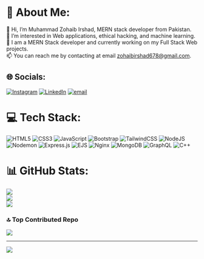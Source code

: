 # 💫 About Me:
👋 Hi, I’m Muhammad Zohaib Irshad, MERN stack developer from Pakistan.<br>👀 I’m interested in Web applications, ethical hacking, and machine learning.<br>🌱 I am a MERN Stack developer and currently working on my Full Stack Web projects.<br>📫 You can reach me by contacting at email zohaibirshad678@gmail.com.


## 🌐 Socials:
[![Instagram](https://img.shields.io/badge/Instagram-%23E4405F.svg?logo=Instagram&logoColor=white)](https://instagram.com/https://www.instagram.com/developer_zohaib/) [![LinkedIn](https://img.shields.io/badge/LinkedIn-%230077B5.svg?logo=linkedin&logoColor=white)](https://linkedin.com/in/www.linkedin.com/in/developerzohaib) [![email](https://img.shields.io/badge/Email-D14836?logo=gmail&logoColor=white)](mailto:zohaibirshad678@gmail.com) 

# 💻 Tech Stack:
![HTML5](https://img.shields.io/badge/html5-%23E34F26.svg?style=for-the-badge&logo=html5&logoColor=white) ![CSS3](https://img.shields.io/badge/css3-%231572B6.svg?style=for-the-badge&logo=css3&logoColor=white) ![JavaScript](https://img.shields.io/badge/javascript-%23323330.svg?style=for-the-badge&logo=javascript&logoColor=%23F7DF1E) ![Bootstrap](https://img.shields.io/badge/bootstrap-%238511FA.svg?style=for-the-badge&logo=bootstrap&logoColor=white) ![TailwindCSS](https://img.shields.io/badge/tailwindcss-%2338B2AC.svg?style=for-the-badge&logo=tailwind-css&logoColor=white) ![NodeJS](https://img.shields.io/badge/node.js-6DA55F?style=for-the-badge&logo=node.js&logoColor=white) ![Nodemon](https://img.shields.io/badge/NODEMON-%23323330.svg?style=for-the-badge&logo=nodemon&logoColor=%BBDEAD) ![Express.js](https://img.shields.io/badge/express.js-%23404d59.svg?style=for-the-badge&logo=express&logoColor=%2361DAFB) ![EJS](https://img.shields.io/badge/ejs-%23B4CA65.svg?style=for-the-badge&logo=ejs&logoColor=black) ![Nginx](https://img.shields.io/badge/nginx-%23009639.svg?style=for-the-badge&logo=nginx&logoColor=white) ![MongoDB](https://img.shields.io/badge/MongoDB-%234ea94b.svg?style=for-the-badge&logo=mongodb&logoColor=white) ![GraphQL](https://img.shields.io/badge/-GraphQL-E10098?style=for-the-badge&logo=graphql&logoColor=white) ![C++](https://img.shields.io/badge/c++-%2300599C.svg?style=for-the-badge&logo=c%2B%2B&logoColor=white)
# 📊 GitHub Stats:
![](https://github-readme-stats.vercel.app/api?username=developerzohaib786&theme=dark&hide_border=false&include_all_commits=false&count_private=false)<br/>
![](https://github-readme-streak-stats.herokuapp.com/?user=developerzohaib786&theme=dark&hide_border=false)<br/>
![](https://github-readme-stats.vercel.app/api/top-langs/?username=developerzohaib786&theme=dark&hide_border=false&include_all_commits=false&count_private=false&layout=compact)

### 🔝 Top Contributed Repo
![](https://github-contributor-stats.vercel.app/api?username=developerzohaib786&limit=5&theme=dark&combine_all_yearly_contributions=true)

---
[![](https://visitcount.itsvg.in/api?id=developerzohaib786&icon=0&color=0)](https://visitcount.itsvg.in)

<!-- Proudly created with GPRM ( https://gprm.itsvg.in ) -->

